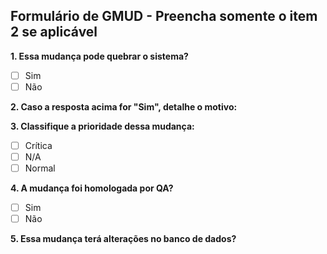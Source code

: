 ## Formulário de GMUD - Preencha somente o item 2 se aplicável

**1. Essa mudança pode quebrar o sistema?**
- [ ] Sim
- [ ] Não

**2. Caso a resposta acima for "Sim", detalhe o motivo:**

**3. Classifique a prioridade dessa mudança:**
- [ ] Crítica
- [ ] N/A
- [ ] Normal

**4. A mudança foi homologada por QA?**
- [ ] Sim
- [ ] Não

**5. Essa mudança terá alterações no banco de dados?**
<!-- MIGRATIONS_PLACEHOLDER -->